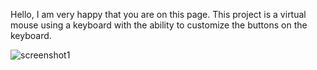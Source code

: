 Hello, I am very happy that you are on this page. This project is a virtual mouse using a keyboard with the ability to customize the buttons on the keyboard. 

![screenshot1](https://raw.githubusercontent.com/mahdi-rfz/vrmouse_keyboard_version/master/other/pic1.png?token=GHSAT0AAAAAACR4LFA6ULAY2PV7ZYBEAXHMZR2K7XQ)

